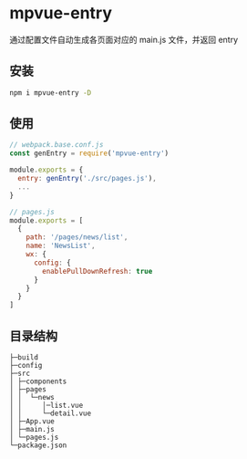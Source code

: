 # mpvue-entry
通过配置文件自动生成各页面对应的 main.js 文件，并返回 entry

## 安装
``` bash
npm i mpvue-entry -D
```

## 使用
``` js
// webpack.base.conf.js
const genEntry = require('mpvue-entry')

module.exports = {
  entry: genEntry('./src/pages.js'),
  ...
}
```

``` js
// pages.js
module.exports = [
  {
    path: '/pages/news/list',
    name: 'NewsList',
    wx: {
      config: {
        enablePullDownRefresh: true
      }
    }
  }
]
```

## 目录结构
```
├─build
├─config
├─src
│ ├─components
│ ├─pages
│ │  └─news
│ │     │─list.vue
│ │     └─detail.vue
│ ├─App.vue
│ ├─main.js
│ └─pages.js
└─package.json
```
